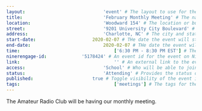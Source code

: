 ```yaml
---
layout:								'event' # The layout to use for the event page. This should never be changed.
title:								'February Monthly Meeting' # The name of the event.
location:							'Woodward 154' # The location or building of the event.
street:								'9201 University City Boulevard' # The street address of the event.
address:							'Charlotte, NC' # The city and state of the event.
start-date:						2020-02-07 # THe date the event will start. YYYY-MM-DD.
end-date:							2020-02-07 # THe date the event will end. YYYY-MM-DD.
time:									['6:30 PM - 8:30 PM EST'] # The time range of the event. Does not include travel. An array of times for multi-day events.
ninerengage-id:				'5178424' # An event id for the event on NinerEngage. Optional.
link:									'' # An external link to the event. Optional.
access:								'School' # Who will be able to join us for the event. Values: 'Club', 'School', or 'Public'.
status:								'Attending' # Provides the status of the event. Values: 'Attending', 'Planned', 'Cancelled'.
published:						true # Toggle visibility of the event in feeds.
tags:									['meetings'] # The tags for the event.
---
```



The Amateur Radio Club will be having our monthly meeting.
